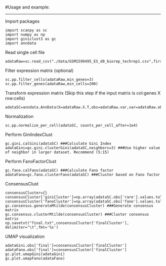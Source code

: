 #Usage and example:

-----
Import packages

    import scanpy as sc
    import numpy as np
    import giniclust3 as gc
    import anndata

Read single cell file

    adataRaw=sc.read_csv("./data/GSM1599495_ES_d0_biorep_techrep1.csv",first_column_names=True)

Filter expression matrix (optional)

    sc.pp.filter_cells(adataRaw,min_genes=3)
    sc.pp.filter_genes(adataRaw,min_cells=200)

Transform expression matrix (Skip this step if the input matrix is col:genes X row:cells)

    adataSC=anndata.AnnData(X=adataRaw.X.T,obs=adataRaw.var,var=adataRaw.obs)

Normalization

    sc.pp.normalize_per_cell(adataSC, counts_per_cell_after=1e4)

Perform GiniIndexClust

    gc.gini.calGini(adataSC) ###Calculate Gini Index
    adataGini=gc.gini.clusterGini(adataSC,neighbors=3) ###Use higher value of neighbor in larger dataset. Recommend (5:15)

Perform FanoFactorClust

    gc.fano.calFano(adataSC) ###Calculate Fano factor
    adataFano=gc.fano.clusterFano(adataSC) ###Cluster based on Fano factor

ConsensusClust

    consensusCluster={}
    consensusCluster['giniCluster']=np.array(adataSC.obs['rare'].values.tolist())
    consensusCluster['fanoCluster']=np.array(adataSC.obs['fano'].values.tolist())
    gc.consensus.generateMtilde(consensusCluster) ###Generate consensus matrix
    gc.consensus.clusterMtilde(consensusCluster) ###Cluster consensus matrix
    np.savetxt("final.txt",consensusCluster['finalCluster'], delimiter="\t",fmt='%s')

UMAP visualization

    adataGini.obs['final']=consensusCluster['finalCluster']
    adataFano.obs['final']=consensusCluster['finalCluster']
    gc.plot.umapGini(adataGini)
    gc.plot.umapFano(adataFano)
